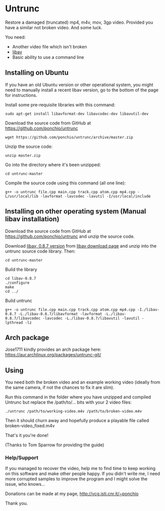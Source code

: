 Untrunc
=======

Restore a damaged (truncated) mp4, m4v, mov, 3gp video. Provided you have a similar not broken video. And some luck.

You need:

* Another video file which isn't broken
* [libav](https://libav.org/)
* Basic ability to use a command line

## Installing on Ubuntu

If you have an old Ubuntu version or other operational system, you might need to manually install a recent libav version, go to the bottom of the page for instructions.

Install some pre-requisite libraries with this command:

    sudo apt-get install libavformat-dev libavcodec-dev libavutil-dev

Download the source code from GitHub at https://github.com/ponchio/untrunc

    wget https://github.com/ponchio/untrunc/archive/master.zip

Unzip the source code:

    unzip master.zip

Go into the directory where it's been unzipped:

    cd untrunc-master

Compile the source code using this command (all one line):

    g++ -o untrunc file.cpp main.cpp track.cpp atom.cpp mp4.cpp -L/usr/local/lib -lavformat -lavcodec -lavutil -I/usr/local/include

## Installing on other operating system (Manual libav installation)

Download the source code from GitHub at https://github.com/ponchio/untrunc and unzip the source code.
    
Download [libav, 0.8.7 version](http://libav.org/releases/libav-0.8.7.tar.xz) from [libav download page](http://libav.org/download.html) and unzip into the untrunc source code library. Then:

    cd untrunc-master

Build the library

    cd libav-0.8.7
    ./configure
    make
    cd ../

Build untrunc

    g++ -o untrunc file.cpp main.cpp track.cpp atom.cpp mp4.cpp -I./libav-0.8.7 -L./libav-0.8.7/libavformat -lavformat -L./libav-0.8.7/libavcodec -lavcodec -L./libav-0.8.7/libavutil -lavutil -lpthread -lz

## Arch package

Jose1711 kindly provides an arch package here: https://aur.archlinux.org/packages/untrunc-git/

## Using

You need both the broken video and an example working video (ideally from the same camera, if not the chances to fix it are slim).

Run this command in the folder where you have unzipped and compiled Untrunc but replace the /path/to/... bits with your 2 video files:

    ./untrunc /path/to/working-video.m4v /path/to/broken-video.m4v

Then it should churn away and hopefully produce a playable file called broken-video_fixed.m4v

That's it you're done!

(Thanks to Tom Sparrow for providing the guide)


### Help/Support

If you managed to recover the video, help me to find time to keep working on this software and make other people happy.
If you didn't write me, I need more corrupted samples to improve the program and I might solve the issue, who knows...

Donations can be made at my page, http://vcg.isti.cnr.it/~ponchio

Thank you.
